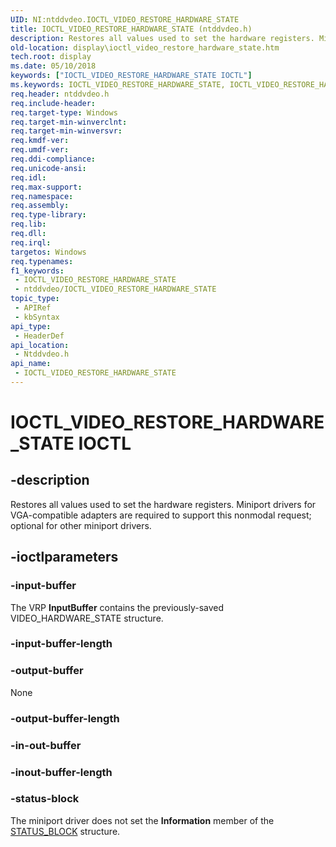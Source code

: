 ```yaml
---
UID: NI:ntddvdeo.IOCTL_VIDEO_RESTORE_HARDWARE_STATE
title: IOCTL_VIDEO_RESTORE_HARDWARE_STATE (ntddvdeo.h)
description: Restores all values used to set the hardware registers. Miniport drivers for VGA-compatible adapters are required to support this nonmodal request; optional for other miniport drivers.
old-location: display\ioctl_video_restore_hardware_state.htm
tech.root: display
ms.date: 05/10/2018
keywords: ["IOCTL_VIDEO_RESTORE_HARDWARE_STATE IOCTL"]
ms.keywords: IOCTL_VIDEO_RESTORE_HARDWARE_STATE, IOCTL_VIDEO_RESTORE_HARDWARE_STATE control, IOCTL_VIDEO_RESTORE_HARDWARE_STATE control code [Display Devices], Video_IOCTLs_2660d342-9c6b-461e-80f9-0c31763689ff.xml, display.ioctl_video_restore_hardware_state, ntddvdeo/IOCTL_VIDEO_RESTORE_HARDWARE_STATE
req.header: ntddvdeo.h
req.include-header: 
req.target-type: Windows
req.target-min-winverclnt: 
req.target-min-winversvr: 
req.kmdf-ver: 
req.umdf-ver: 
req.ddi-compliance: 
req.unicode-ansi: 
req.idl: 
req.max-support: 
req.namespace: 
req.assembly: 
req.type-library: 
req.lib: 
req.dll: 
req.irql: 
targetos: Windows
req.typenames: 
f1_keywords:
 - IOCTL_VIDEO_RESTORE_HARDWARE_STATE
 - ntddvdeo/IOCTL_VIDEO_RESTORE_HARDWARE_STATE
topic_type:
 - APIRef
 - kbSyntax
api_type:
 - HeaderDef
api_location:
 - Ntddvdeo.h
api_name:
 - IOCTL_VIDEO_RESTORE_HARDWARE_STATE
---
```


# IOCTL_VIDEO_RESTORE_HARDWARE_STATE IOCTL


## -description

Restores all values used to set the hardware registers. Miniport drivers for VGA-compatible adapters are required to support this nonmodal request; optional for other miniport drivers.

## -ioctlparameters

### -input-buffer

The VRP <b>InputBuffer</b> contains the previously-saved VIDEO_HARDWARE_STATE structure.

### -input-buffer-length

### -output-buffer

None

### -output-buffer-length

### -in-out-buffer

### -inout-buffer-length

### -status-block

The miniport driver does not set the <b>Information</b> member of the <a href="/windows-hardware/drivers/ddi/video/ns-video-_status_block">STATUS_BLOCK</a> structure.
